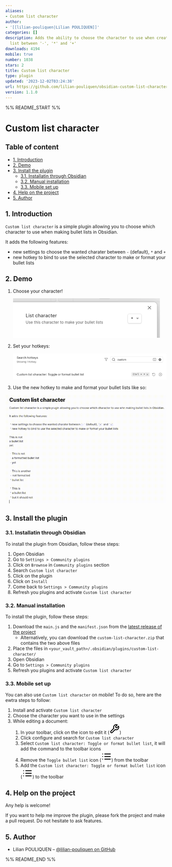 ```yaml
---
aliases:
- Custom list character
author:
- '[[lilian-pouliquen|Lilian POULIQUEN]]'
categories: []
description: Adds the ability to choose the character to use when creating a bullet
  list between '-', '*' and '+'
downloads: 4194
mobile: true
number: 1038
stars: 2
title: Custom list character
type: plugin
updated: '2023-12-02T03:24:38'
url: https://github.com/lilian-pouliquen/obsidian-custom-list-character
version: 1.1.0
---
```


%% README_START %%

# Custom list character <!-- omit in toc -->

## Table of content <!-- omit in toc -->

* [1. Introduction](#1-introduction)
* [2. Demo](#2-demo)
* [3. Install the plugin](#3-install-the-plugin)
  * [3.1. Installatin through Obsidian](#31-installatin-through-obsidian)
  * [3.2. Manual installation](#32-manual-installation)
  * [3.3. Mobile set up](#33-mobile-set-up)
* [4. Help on the project](#4-help-on-the-project)
* [5. Author](#5-author)

## 1. Introduction

`Custom list character` is a simple plugin allowing you to choose which character to use when making bullet lists in Obsidian.

It adds the following features:

* new settings to choose the wanted charater between `-` (default), `*` and `+`
* new hotkey to bind to use the selected character to make or format your bullet lists

## 2. Demo

1. Choose your character!

   ![Custom list character settings](https://raw.githubusercontent.com/lilian-pouliquen/obsidian-custom-list-character/HEAD/docs/images/custom_list_character_settings.png "Choosing my custom list character")

2. Set your hotkeys:

   ![Custom list character hotkeys](https://raw.githubusercontent.com/lilian-pouliquen/obsidian-custom-list-character/HEAD/docs/images/custom_list_character_hotkeys.png "Setting up my hotkeys to make bullet lists with the custom character")

3. Use the new hotkey to make and format your bullet lists like so:

![Custom list character demo](https://raw.githubusercontent.com/lilian-pouliquen/obsidian-custom-list-character/HEAD/docs/images/custom_list_character_demo.gif "Formatting and making bullet lists with the character")

## 3. Install the plugin

### 3.1. Installatin through Obsidian

To install the plugin from Obsidian, follow these steps:

1. Open Obsidian
2. Go to `Settings > Community plugins`
3. Click on `Brownse` in `Community plugins` section
4. Search `Custom list character`
5. Click on the plugin
6. Click on `Install`
7. Come back to `Settings > Community plugins`
8. Refresh you plugins and activate `Custom list character`

### 3.2. Manual installation

To install the plugin, follow these steps:

1. Download the `main.js` and the `manifest.json` from the [latest release of the project](https://github.com/lilian-pouliquen/obsidian-custom-list-character/releases/latest/)
   * Alternatively, you can download the `custom-list-character.zip` that contains the two above files
2. Place the files in `<your_vault_path>/.obsidian/plugins/custom-list-character/`
3. Open Obsidian
4. Go to `Settings > Community plugins`
5. Refresh you plugins and activate `Custom list character`

### 3.3. Mobile set up

You can also use `Custom list character` on mobile! To do so, here are the ewtra steps to follow:

1. Install and activate `Custom list character`
2. Choose the character you want to use in the settings
3. While editing a document:
   1. In your toolbar, click on the icon to edit it (![Wrench icon](https://raw.githubusercontent.com/lilian-pouliquen/obsidian-custom-list-character/HEAD/docs/images/icon_wrench.svg))
   2. Click configure and search for `Custom list character`
   3. Select `Custom list character: Toggle or format bullet list`, it will add the command to the toolbar icons
   4. Remove the `Toggle bullet list` icon (![List icon](https://raw.githubusercontent.com/lilian-pouliquen/obsidian-custom-list-character/HEAD/docs/images/icon_list.svg)) from the toolbar
   5. Add the `Custom list character: Toggle or format bullet list` icon (![List icon](https://raw.githubusercontent.com/lilian-pouliquen/obsidian-custom-list-character/HEAD/docs/images/icon_list.svg)) to the toolbar

## 4. Help on the project

Any help is welcome!

If you want to help me improve the plugin, please fork the project and make a pull request. Do not hesitate to ask features.

## 5. Author

* Lilian POULIQUEN – [@lilian-pouliquen on GitHub](https://github.com/lilian-pouliquen/)


%% README_END %%